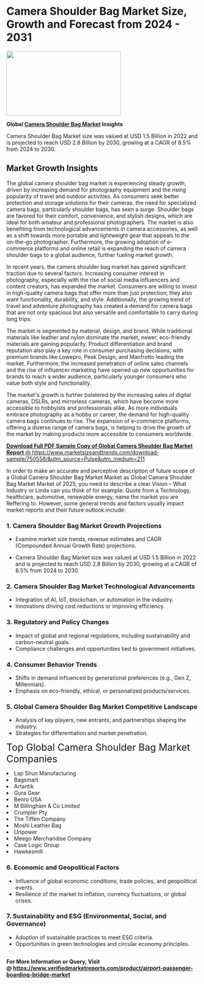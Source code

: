 <H1>Camera Shoulder Bag Market Size, Growth and Forecast from 2024 - 2031</H1><img class="aligncenter size-medium wp-image-584254" src="https://thirdeyenews.in/wp-content/uploads/2024/09/Global-Market-Research-300x168.jpeg" alt="" width="300" height="168" /><p><strong>Global&nbsp;<a href="https://www.marketsizeandtrends.com/download-sample/750558/&amp;utm_source=Pulse&amp;utm_medium=211">Camera Shoulder Bag Market</a> Insights</strong></p><p>Camera Shoulder Bag Market size was valued at USD 1.5 Billion in 2022 and is projected to reach USD 2.8 Billion by 2030, growing at a CAGR of 8.5% from 2024 to 2030.</p><p><h2>Market Growth Insights</h2> <p>The global camera shoulder bag market is experiencing steady growth, driven by increasing demand for photography equipment and the rising popularity of travel and outdoor activities. As consumers seek better protection and storage solutions for their cameras, the need for specialized camera bags, particularly shoulder bags, has seen a surge. Shoulder bags are favored for their comfort, convenience, and stylish designs, which are ideal for both amateur and professional photographers. The market is also benefiting from technological advancements in camera accessories, as well as a shift towards more portable and lightweight gear that appeals to the on-the-go photographer. Furthermore, the growing adoption of e-commerce platforms and online retail is expanding the reach of camera shoulder bags to a global audience, further fueling market growth.</p> <p><a href="#"></a></p> <p>In recent years, the camera shoulder bag market has gained significant traction due to several factors. Increasing consumer interest in photography, especially with the rise of social media influencers and content creators, has expanded the market. Consumers are willing to invest in high-quality camera bags that offer more than just protection; they also want functionality, durability, and style. Additionally, the growing trend of travel and adventure photography has created a demand for camera bags that are not only spacious but also versatile and comfortable to carry during long trips.</p> <p>The market is segmented by material, design, and brand. While traditional materials like leather and nylon dominate the market, newer, eco-friendly materials are gaining popularity. Product differentiation and brand reputation also play a key role in consumer purchasing decisions, with premium brands like Lowepro, Peak Design, and Manfrotto leading the market. Furthermore, the increased penetration of online sales channels and the rise of influencer marketing have opened up new opportunities for brands to reach a wider audience, particularly younger consumers who value both style and functionality.</p> <p>The market's growth is further bolstered by the increasing sales of digital cameras, DSLRs, and mirrorless cameras, which have become more accessible to hobbyists and professionals alike. As more individuals embrace photography as a hobby or career, the demand for high-quality camera bags continues to rise. The expansion of e-commerce platforms, offering a diverse range of camera bags, is helping to drive the growth of the market by making products more accessible to consumers worldwide.</p> <p><a href="#"></p><p><span class=""><strong>Download Full PDF Sample Copy of Global Camera Shoulder Bag Market Report</strong> @ <a href="https://www.marketsizeandtrends.com/download-sample/750558/&amp;utm_source=Pulse&amp;utm_medium=211" target="_blank">https://www.marketsizeandtrends.com/download-sample/750558/&amp;utm_source=Pulse&amp;utm_medium=211</a></span></p><p>In order to make an accurate and perceptive description of future scope of a Global&nbsp;Camera Shoulder Bag Market Market as Global&nbsp;Camera Shoulder Bag Market Market of 2025, you need to describe a clear Vision &ndash; What Industry or Linda can you think of for example: Quote from a Technology, healthcare, automotive, renewable energy, name the market you are Reffering to. However, some general trends and factors usually impact market reports and their future outlook include:</p><h3>1.&nbsp;<strong>Camera Shoulder Bag Market Growth Projections</strong></h3><ul><li>Examine market size trends, revenue estimates and CAGR (Compounded Annual Growth Rate) projections.</li><li><p>Camera Shoulder Bag Market size was valued at USD 1.5 Billion in 2022 and is projected to reach USD 2.8 Billion by 2030, growing at a CAGR of 8.5% from 2024 to 2030.</p></li></ul><h3>2.&nbsp;<strong>Camera Shoulder Bag Market Technological Advancements</strong></h3><ul><li>Integration of AI, IoT, blockchain, or automation in the industry.</li><li>Innovations driving cost reductions or improving efficiency.</li></ul><h3>3.&nbsp;<strong>Regulatory and Policy Changes</strong></h3><ul><li>Impact of global and regional regulations, including sustainability and carbon-neutral goals.</li><li>Compliance challenges and opportunities tied to government initiatives.</li></ul><h3>4.&nbsp;<strong>Consumer Behavior Trends</strong></h3><ul><li>Shifts in demand influenced by generational preferences (e.g., Gen Z, Millennials).</li><li>Emphasis on eco-friendly, ethical, or personalized products/services.</li></ul><h3>5.&nbsp;<strong>Global Camera Shoulder Bag Market Competitive Landscape</strong></h3><ul><li>Analysis of key players, new entrants, and partnerships shaping the industry.</li><li>Strategies for differentiation and market penetration.</li></ul><p data-pm-slice="1 1 []"><span style="color: inherit; font-family: inherit; font-size: 25px;">Top Global Camera Shoulder Bag Market Companies</span></p><div class="" data-test-id=""><p><li>Lap Shun Manufacturing</li><li> Bagsmart</li><li> Artantik</li><li> Gura Gear</li><li> Benro USA</li><li> M Billingham & Co Limited</li><li> Crumpler Pty</li><li> The Tiffen Company</li><li> Moshi Leather Bag</li><li> Uripower</li><li> Meego Merchandise Company</li><li> Case Logic Group</li><li> Hawkesmill</li></p></div><h3>6.&nbsp;<strong>Economic and Geopolitical Factors</strong></h3><ul><li>Influence of global economic conditions, trade policies, and geopolitical events.</li><li>Resilience of the market to inflation, currency fluctuations, or global crises.</li></ul><h3>7.&nbsp;<strong>Sustainability and ESG (Environmental, Social, and Governance)</strong></h3><ul><li>Adoption of sustainable practices to meet ESG criteria.</li><li>Opportunities in green technologies and circular economy principles.</li></ul><h2><strong style="font-size: 14px;">For More Information or Query, Visit @&nbsp;</strong><a style="background-color: #ffffff; font-size: 14px;" href="https://www.marketsizeandtrends.com/report/camera-shoulder-bag-market/" target="_blank">https://www.verifiedmarketreports.com/product/airport-passenger-boarding-bridge-market</a></h2>
